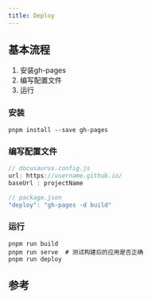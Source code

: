 ```yaml
---
title: Deploy
---
```


## 基本流程
1. 安装gh-pages
2. 编写配置文件
3. 运行

### 安装
```shell
pnpm install --save gh-pages
```
### 编写配置文件
```js
// docusaurus.config.js
url: https://username.github.io/
baseUrl : projectName 
```

```js
// package.json
"deploy": "gh-pages -d build"
```
### 运行
```shell
pnpm run build
pnpm run serve  # 测试构建后的应用是否正确
pnpm run deploy 
```
## 参考
